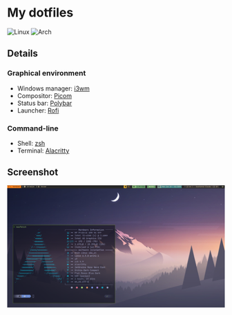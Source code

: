 # My dotfiles

![Linux](https://img.shields.io/badge/Linux-FCC624?style=flat&logo=linux&logoColor=black)
![Arch](https://img.shields.io/badge/Arch%20Linux-1793D1?logo=arch-linux&logoColor=fff&style=flat)

<div>
    <h2>Details</h2>
    <!-- Graphical environment -->
    <h3>Graphical environment</h3>
    <ul>
        <li>Windows manager: <a href="https://i3wm.org/">i3wm</a></li>
        <li>Compositor: <a href="https://github.com/yshui/picom">Picom</a></li>
        <li>Status bar: <a href="https://github.com/polybar/polybar">Polybar</a></li>
        <li>Launcher: <a href="https://github.com/davatorium/rofi">Rofi</a></li>
    </ul>
    <!-- Command-line -->
    <h3>Command-line</h3>
    <ul>
        <li>Shell: <a href="https://fishshell.com/">zsh</a></li>
        <li>Terminal: <a href="https://alacritty.org/">Alacritty</a></li>
    </ul>
</div>


## Screenshot
![desktop](pics/screenshot.png)
